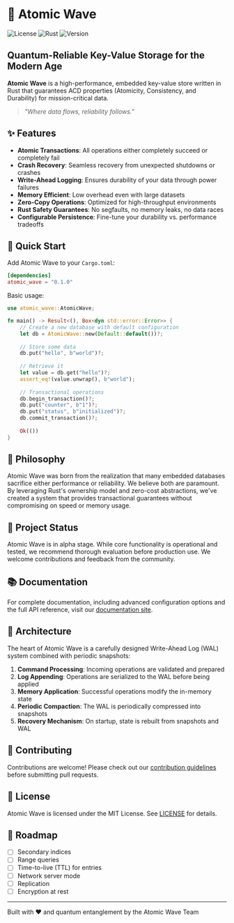 # 🌊 Atomic Wave 

![License](https://img.shields.io/badge/license-MIT-blue.svg)
![Rust](https://img.shields.io/badge/language-Rust-orange.svg)
![Version](https://img.shields.io/badge/version-0.1.0--alpha-green.svg)

## Quantum-Reliable Key-Value Storage for the Modern Age

**Atomic Wave** is a high-performance, embedded key-value store written in Rust that guarantees ACD properties (Atomicity, Consistency, and Durability) for mission-critical data.

> *"Where data flows, reliability follows."*

## ✨ Features

- **Atomic Transactions**: All operations either completely succeed or completely fail
- **Crash Recovery**: Seamless recovery from unexpected shutdowns or crashes
- **Write-Ahead Logging**: Ensures durability of your data through power failures
- **Memory Efficient**: Low overhead even with large datasets
- **Zero-Copy Operations**: Optimized for high-throughput environments
- **Rust Safety Guarantees**: No segfaults, no memory leaks, no data races
- **Configurable Persistence**: Fine-tune your durability vs. performance tradeoffs

## 🚀 Quick Start

Add Atomic Wave to your `Cargo.toml`:

```toml
[dependencies]
atomic_wave = "0.1.0"
```

Basic usage:

```rust
use atomic_wave::AtomicWave;

fn main() -> Result<(), Box<dyn std::error::Error>> {
    // Create a new database with default configuration
    let db = AtomicWave::new(Default::default())?;
    
    // Store some data
    db.put("hello", b"world")?;
    
    // Retrieve it
    let value = db.get("hello")?;
    assert_eq!(value.unwrap(), b"world");
    
    // Transactional operations
    db.begin_transaction()?;
    db.put("counter", b"1")?;
    db.put("status", b"initialized")?;
    db.commit_transaction()?;
    
    Ok(())
}
```

## 🧠 Philosophy

Atomic Wave was born from the realization that many embedded databases sacrifice either performance or reliability. We believe both are paramount. By leveraging Rust's ownership model and zero-cost abstractions, we've created a system that provides transactional guarantees without compromising on speed or memory usage.

## 🌱 Project Status

Atomic Wave is in alpha stage. While core functionality is operational and tested, we recommend thorough evaluation before production use. We welcome contributions and feedback from the community.

## 📚 Documentation

For complete documentation, including advanced configuration options and the full API reference, visit our [documentation site](https://docs.example.com/atomic-wave).

## 🧩 Architecture

The heart of Atomic Wave is a carefully designed Write-Ahead Log (WAL) system combined with periodic snapshots:

1. **Command Processing**: Incoming operations are validated and prepared
2. **Log Appending**: Operations are serialized to the WAL before being applied
3. **Memory Application**: Successful operations modify the in-memory state
4. **Periodic Compaction**: The WAL is periodically compressed into snapshots
5. **Recovery Mechanism**: On startup, state is rebuilt from snapshots and WAL

## 🤝 Contributing

Contributions are welcome! Please check out our [contribution guidelines](CONTRIBUTING.md) before submitting pull requests.

## 📝 License

Atomic Wave is licensed under the MIT License. See [LICENSE](LICENSE) for details.

## 🔮 Roadmap

- [ ] Secondary indices
- [ ] Range queries
- [ ] Time-to-live (TTL) for entries
- [ ] Network server mode
- [ ] Replication
- [ ] Encryption at rest

---

Built with ❤️ and quantum entanglement by the Atomic Wave Team
